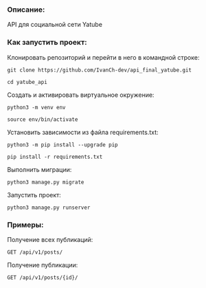 ### Описание:

API для социальной сети Yatube

### Как запустить проект:

Клонировать репозиторий и перейти в него в командной строке:

```
git clone https://github.com/IvanCh-dev/api_final_yatube.git
```

```
cd yatube_api
```

Cоздать и активировать виртуальное окружение:

```
python3 -m venv env
```

```
source env/bin/activate
```

Установить зависимости из файла requirements.txt:

```
python3 -m pip install --upgrade pip
```

```
pip install -r requirements.txt
```

Выполнить миграции:

```
python3 manage.py migrate
```

Запустить проект:

```
python3 manage.py runserver
```

### Примеры:

Получение всех публикаций:

```
GET /api/v1/posts/
```

Получение публикации:

```
GET /api/v1/posts/{id}/
```
